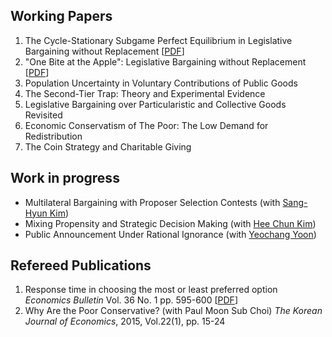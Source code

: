## Working Papers
1. The Cycle-Stationary Subgame Perfect Equilibrium in Legislative Bargaining without Replacement [[PDF](https://www.dropbox.com/s/sexydlcntyjwq95/CycleStationaryEquilibriumInLegislativeBargaining.pdf "PDF")]  
2. "One Bite at the Apple": Legislative Bargaining without Replacement [[PDF](http://google.com "To Be Updated")]  
3. Population Uncertainty in Voluntary Contributions of Public Goods  
4. The Second-Tier Trap: Theory and Experimental Evidence  
5. Legislative Bargaining over Particularistic and Collective Goods Revisited  
6. Economic Conservatism of The Poor: The Low Demand for Redistribution  
7. The Coin Strategy and Charitable Giving

## Work in progress
* Multilateral Bargaining with Proposer Selection Contests (with [Sang-Hyun Kim](https://sites.google.com/site/sanghyunkim46/home "Sang-Hyun Kim's webpage"))
* Mixing Propensity and Strategic Decision Making (with [Hee Chun Kim](https://sites.google.com/site/hckim0822/home "Hee Chun Kim's webpage"))
* Public Announcement Under Rational Ignorance (with [Yeochang Yoon](https://sites.google.com/site/yyeochang/ "Yeochang Yoon's webpage"))

## Refereed Publications
1. Response time in choosing the most or least preferred option _Economics Bulletin_ Vol. 36 No. 1 pp. 595-600 [[PDF](http://www.accessecon.com/Pubs/EB/2016/Volume36/EB-16-V36-I1-P59.pdf "PDF")]  
2. Why Are the Poor Conservative? (with Paul Moon Sub Choi) _The Korean Journal of Economics_, 2015, Vol.22(1), pp. 15-24
